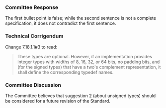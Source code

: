 ### Committee Response

The first bullet point is false; while the second sentence is not a complete
specification, it does not contradict the first sentence.

### Technical Corrigendum

Change 7.18.1.1#3 to read:

> These types are optional. However, if an implementation provides integer types
> with widths of 8, 16, 32, or 64 bits, no padding bits, and (for the signed
> types) that have a two's complement representation, it shall define the
> corresponding typedef names.

### Committee Discussion

The Committee believes that suggestion 2 (about unsigned types) should be
considered for a future revision of the Standard.
